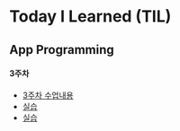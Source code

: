 # Today I Learned (TIL)

## App Programming

#### 3주차
- [3주차 수업내용](../main/App%20Programming/3주차/%25Person%20클래스%20구현%20단계별%20실습.md)
- [  실습](../main/python/3주차%20수업내용.md)
- [  실습](../main/python/3주차%20수업내용.md)


